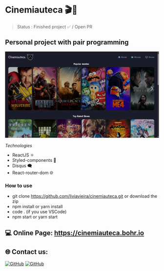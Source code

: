 # Cinemiauteca 🎬🍿

> Status : Finished project ✅ / Open PR

## Personal project with pair programming

<img width ='800px' src ='src/assets/img/homePrint.jpg'>

*Technologies*

+ ReactJS ⚛️
+ Styled-components 💅
+ Disqus 🗨️
+ React-router-dom 🌐

### How to use
 
- git clone https://github.com/liviavieira/cinemiauteca.git or download the zip
- npm install or yarn install
- code . (if you use VSCode)
- npm start or yarn start
 
 ## 💻 Online Page: https://cinemiauteca.bohr.io

## 🌐 Contact us:
[![GitHub](https://img.shields.io/badge/GitHub-100000.svg?logo=github&logoColor=white)](https://github.com/liviavieira)
[![GitHub](https://img.shields.io/badge/GitHub-100000.svg?logo=github&logoColor=white)](https://github.com/12gustavo21)
